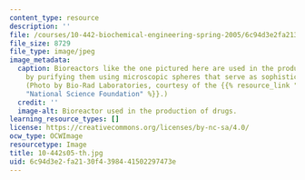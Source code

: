 ```yaml
---
content_type: resource
description: ''
file: /courses/10-442-biochemical-engineering-spring-2005/6c94d3e2fa2130f4398441502297473e_10-442s05-th.jpg
file_size: 8729
file_type: image/jpeg
image_metadata:
  caption: Bioreactors like the one pictured here are used in the production of drugs
    by purifying them using microscopic spheres that serve as sophisticated filters.
    (Photo by Bio-Rad Laboratories, courtesy of the {{% resource_link "c237df6d-9d75-4c4c-805c-3934dd6e46ee"
    "National Science Foundation" %}}.)
  credit: ''
  image-alt: Bioreactor used in the production of drugs.
learning_resource_types: []
license: https://creativecommons.org/licenses/by-nc-sa/4.0/
ocw_type: OCWImage
resourcetype: Image
title: 10-442s05-th.jpg
uid: 6c94d3e2-fa21-30f4-3984-41502297473e
---
```

